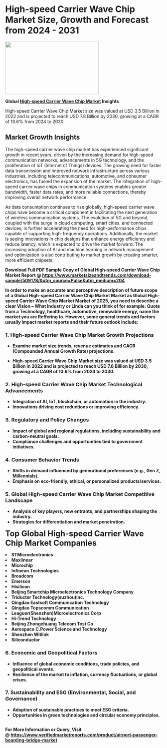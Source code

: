 <H1>High-speed Carrier Wave Chip Market Size, Growth and Forecast from 2024 - 2031</H1><img class="aligncenter size-medium wp-image-584254" src="https://thirdeyenews.in/wp-content/uploads/2024/09/Global-Market-Research-300x168.jpeg" alt="" width="300" height="168" /><p><strong>Global&nbsp;<a href="https://www.marketsizeandtrends.com/download-sample/509178/&amp;utm_source=Pulse&amp;utm_medium=204">High-speed Carrier Wave Chip Market</a> Insights</strong></p><p>High-speed Carrier Wave Chip Market size was valued at USD 3.5 Billion in 2022 and is projected to reach USD 7.8 Billion by 2030, growing at a CAGR of 10.6% from 2024 to 2030.</p><p><h2>Market Growth Insights</h2> <p>The high-speed carrier wave chip market has experienced significant growth in recent years, driven by the increasing demand for high-speed communication networks, advancements in 5G technology, and the proliferation of IoT (Internet of Things) devices. The growing need for faster data transmission and improved network infrastructure across various industries, including telecommunications, automotive, and consumer electronics, has fueled the expansion of the market. The integration of high-speed carrier wave chips in communication systems enables greater bandwidth, faster data rates, and more reliable connections, thereby improving overall network performance.</p> <p><strong></strong></p> <p>As data consumption continues to rise globally, high-speed carrier wave chips have become a critical component in facilitating the next generation of wireless communication systems. The evolution of 5G and beyond, coupled with the surge in cloud computing, smart cities, and connected devices, is further accelerating the need for high-performance chips capable of supporting high-frequency operations. Additionally, the market is seeing innovations in chip designs that enhance energy efficiency and reduce latency, which is expected to drive the market forward. The increasing adoption of AI and machine learning in network management and optimization is also contributing to market growth by creating smarter, more efficient chipsets.</p> <p><strong></p><p><span class=""><strong>Download Full PDF Sample Copy of Global High-speed Carrier Wave Chip Market Report</strong> @ <a href="https://www.marketsizeandtrends.com/download-sample/509178/&amp;utm_source=Pulse&amp;utm_medium=204" target="_blank">https://www.marketsizeandtrends.com/download-sample/509178/&amp;utm_source=Pulse&amp;utm_medium=204</a></span></p><p>In order to make an accurate and perceptive description of future scope of a Global&nbsp;High-speed Carrier Wave Chip Market Market as Global&nbsp;High-speed Carrier Wave Chip Market Market of 2025, you need to describe a clear Vision &ndash; What Industry or Linda can you think of for example: Quote from a Technology, healthcare, automotive, renewable energy, name the market you are Reffering to. However, some general trends and factors usually impact market reports and their future outlook include:</p><h3>1.&nbsp;<strong>High-speed Carrier Wave Chip Market Growth Projections</strong></h3><ul><li>Examine market size trends, revenue estimates and CAGR (Compounded Annual Growth Rate) projections.</li><li><p>High-speed Carrier Wave Chip Market size was valued at USD 3.5 Billion in 2022 and is projected to reach USD 7.8 Billion by 2030, growing at a CAGR of 10.6% from 2024 to 2030.</p></li></ul><h3>2.&nbsp;<strong>High-speed Carrier Wave Chip Market Technological Advancements</strong></h3><ul><li>Integration of AI, IoT, blockchain, or automation in the industry.</li><li>Innovations driving cost reductions or improving efficiency.</li></ul><h3>3.&nbsp;<strong>Regulatory and Policy Changes</strong></h3><ul><li>Impact of global and regional regulations, including sustainability and carbon-neutral goals.</li><li>Compliance challenges and opportunities tied to government initiatives.</li></ul><h3>4.&nbsp;<strong>Consumer Behavior Trends</strong></h3><ul><li>Shifts in demand influenced by generational preferences (e.g., Gen Z, Millennials).</li><li>Emphasis on eco-friendly, ethical, or personalized products/services.</li></ul><h3>5.&nbsp;<strong>Global High-speed Carrier Wave Chip Market Competitive Landscape</strong></h3><ul><li>Analysis of key players, new entrants, and partnerships shaping the industry.</li><li>Strategies for differentiation and market penetration.</li></ul><p data-pm-slice="1 1 []"><span style="color: inherit; font-family: inherit; font-size: 25px;">Top Global High-speed Carrier Wave Chip Market Companies</span></p><div class="" data-test-id=""><p><li>STMicroelectronics</li><li> Maxlinear</li><li> Microchip</li><li> Infineon Technologies</li><li> Broadcom</li><li> Emerson</li><li> Hisilicon</li><li> Beijing Smartchip Microelectronics Technology Company</li><li> Triductor Technology(suzhou)Inc.</li><li> Qingdao Eastsoft Communication Technology</li><li> Qingdao Topscomm Communication</li><li> Leaguer(Shenzhen)Microelectronics Corp</li><li> Hi-Trend Technology</li><li> Beijing Zhongchuang Telecom Test Co</li><li> Aerospace C.Power Science and Technology</li><li> Shenzhen Witlink</li><li> Siliconductor</li></p></div><h3>6.&nbsp;<strong>Economic and Geopolitical Factors</strong></h3><ul><li>Influence of global economic conditions, trade policies, and geopolitical events.</li><li>Resilience of the market to inflation, currency fluctuations, or global crises.</li></ul><h3>7.&nbsp;<strong>Sustainability and ESG (Environmental, Social, and Governance)</strong></h3><ul><li>Adoption of sustainable practices to meet ESG criteria.</li><li>Opportunities in green technologies and circular economy principles.</li></ul><h2><strong style="font-size: 14px;">For More Information or Query, Visit @&nbsp;</strong><a style="background-color: #ffffff; font-size: 14px;" href="https://www.marketsizeandtrends.com/report/high-speed-carrier-wave-chip-market/" target="_blank">https://www.verifiedmarketreports.com/product/airport-passenger-boarding-bridge-market</a></h2>
